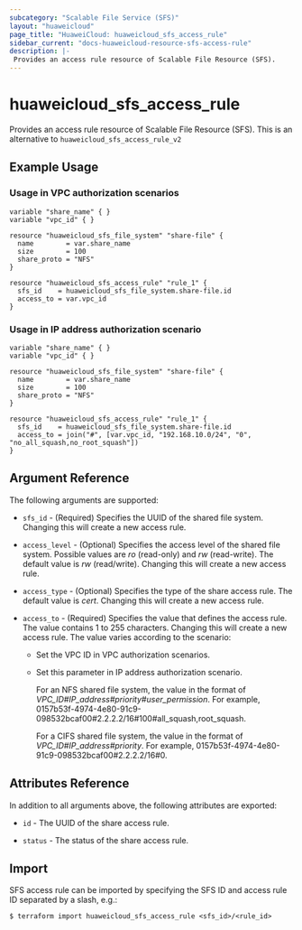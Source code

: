 ```yaml
---
subcategory: "Scalable File Service (SFS)"
layout: "huaweicloud"
page_title: "HuaweiCloud: huaweicloud_sfs_access_rule"
sidebar_current: "docs-huaweicloud-resource-sfs-access-rule"
description: |-
 Provides an access rule resource of Scalable File Resource (SFS).
---
```


# huaweicloud\_sfs\_access\_rule

Provides an access rule resource of Scalable File Resource (SFS).
This is an alternative to `huaweicloud_sfs_access_rule_v2`

## Example Usage

### Usage in VPC authorization scenarios
```hcl
variable "share_name" { }
variable "vpc_id" { }

resource "huaweicloud_sfs_file_system" "share-file" {
  name        = var.share_name
  size        = 100
  share_proto = "NFS"
}

resource "huaweicloud_sfs_access_rule" "rule_1" {
  sfs_id    = huaweicloud_sfs_file_system.share-file.id
  access_to = var.vpc_id
}
```

### Usage in IP address authorization scenario
```hcl
variable "share_name" { }
variable "vpc_id" { }

resource "huaweicloud_sfs_file_system" "share-file" {
  name        = var.share_name
  size        = 100
  share_proto = "NFS"
}

resource "huaweicloud_sfs_access_rule" "rule_1" {
  sfs_id    = huaweicloud_sfs_file_system.share-file.id
  access_to = join("#", [var.vpc_id, "192.168.10.0/24", "0", "no_all_squash,no_root_squash"])
}
```

## Argument Reference
The following arguments are supported:

* `sfs_id` - (Required) Specifies the UUID of the shared file system. Changing this will create a new access rule.

* `access_level` - (Optional) Specifies the access level of the shared file system. Possible values are *ro* (read-only)
    and *rw* (read-write). The default value is *rw* (read/write). Changing this will create a new access rule.

* `access_type` - (Optional) Specifies the type of the share access rule. The default value is *cert*.
    Changing this will create a new access rule.

* `access_to` - (Required) Specifies the value that defines the access rule. The value contains 1 to 255 characters.
    Changing this will create a new access rule. The value varies according to the scenario:
    - Set the VPC ID in VPC authorization scenarios.
    - Set this parameter in IP address authorization scenario.

        For an NFS shared file system, the value in the format of *VPC_ID#IP_address#priority#user_permission*.
        For example, 0157b53f-4974-4e80-91c9-098532bcaf00#2.2.2.2/16#100#all_squash,root_squash.

        For a CIFS shared file system, the value in the format of *VPC_ID#IP_address#priority*.
        For example, 0157b53f-4974-4e80-91c9-098532bcaf00#2.2.2.2/16#0.


## Attributes Reference
In addition to all arguments above, the following attributes are exported:

* `id` - The UUID of the share access rule.

* `status` - The status of the share access rule.

## Import

SFS access rule can be imported by specifying the SFS ID and access rule ID separated by a slash, e.g.:

```
$ terraform import huaweicloud_sfs_access_rule <sfs_id>/<rule_id>
```
